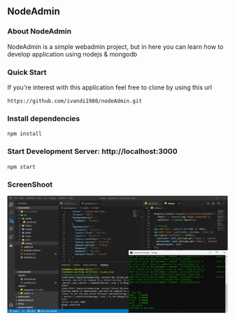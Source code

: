 ## NodeAdmin

### About NodeAdmin

NodeAdmin is a simple webadmin project, but in here you can learn how to develop application using nodejs & mongodb


### Quick Start

If you're interest with this application feel free to clone by using this url

    https://github.com/ivandi1980/nodeAdmin.git


### Install dependencies
    npm install

### Start Development Server: http://localhost:3000
    npm start

### ScreenShoot
![Dashboard](captured/vs_code.png "This is the VS_Code's captured")